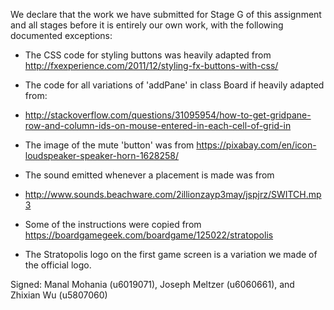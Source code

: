 We declare that the work we have submitted for Stage G of this assignment and all stages before it is entirely our own work, with the following documented exceptions:

* The CSS code for styling buttons was heavily adapted from <http://fxexperience.com/2011/12/styling-fx-buttons-with-css/>

* The code for all variations of 'addPane' in class Board if heavily adapted from:
* <http://stackoverflow.com/questions/31095954/how-to-get-gridpane-row-and-column-ids-on-mouse-entered-in-each-cell-of-grid-in>

* The image of the mute 'button' was from <https://pixabay.com/en/icon-loudspeaker-speaker-horn-1628258/>

* The sound emitted whenever a placement is made was from
* <http://www.sounds.beachware.com/2illionzayp3may/jspjrz/SWITCH.mp3>

* Some of the instructions were copied from <https://boardgamegeek.com/boardgame/125022/stratopolis>

* The Stratopolis logo on the first game screen is a variation we made of the official logo.

Signed: Manal Mohania (u6019071), Joseph Meltzer (u6060661), and Zhixian Wu (u5807060)
